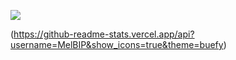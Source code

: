 <a href="https://www.instagram.com/_lmns_wksv628/" target="Instagram"><img src="https://img.shields.io/badge/Instagram?style=flat&logo=#E4405F&logoColor=FFFFFF"/></a>

(https://github-readme-stats.vercel.app/api?username=MelBIP&show_icons=true&theme=buefy)
